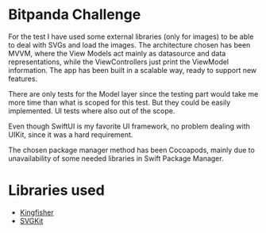 # Bitpanda Challenge
For the test I have used some external libraries (only for images) to be able to deal with SVGs and load the images. The architecture chosen has been MVVM, where the View Models act mainly as datasource and data representations, while the ViewControllers just print the ViewModel information. The app has been built in a scalable way, ready to support new features.

There are only tests for the Model layer since the testing part would take me more time than what is scoped for this test. But they could be easily implemented. UI tests where also out of the scope.

Even though SwiftUI is my favorite UI framework, no problem dealing with UIKit, since it was a hard requirement.

The chosen package manager method has been Cocoapods, mainly due to unavailability of some needed libraries in Swift Package Manager.

# Libraries used
- [Kingfisher](https://github.com/onevcat/Kingfisher)
- [SVGKit](https://github.com/SVGKit/SVGKit)
